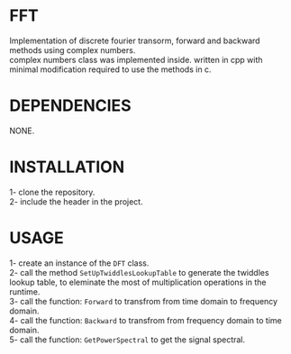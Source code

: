# **FFT**
Implementation of discrete fourier transorm, forward and backward methods using complex numbers.\
complex numbers class was implemented inside.
written in cpp with minimal modification required to use the methods in c.


# **DEPENDENCIES**
NONE.


# **INSTALLATION**
1- clone the repository.\
2- include the header in the project.



# **USAGE**
1- create an instance of the `DFT` class.\
2- call the method `SetUpTwiddlesLookupTable` to generate the twiddles lookup table, to eleminate the most of multiplication operations in the runtime.\
3- call the function: `Forward` to transfrom from time domain to frequency domain. \
4- call the function: `Backward` to transfrom from frequency domain to time domain. \
5- call the function: `GetPowerSpectral` to get the signal spectral.
